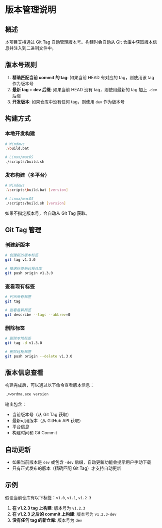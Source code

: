 # 版本管理说明

## 概述

本项目支持通过 Git Tag 自动管理版本号。构建时会自动从 Git 仓库中获取版本信息并注入到二进制文件中。

## 版本号规则

1. **精确匹配当前 commit 的 tag**: 如果当前 HEAD 有对应的 tag，则使用该 tag 作为版本号
2. **最新 tag + dev 后缀**: 如果当前 HEAD 没有 tag，则使用最新的 tag 加上 `-dev` 后缀
3. **开发版本**: 如果仓库中没有任何 tag，则使用 `dev` 作为版本号

## 构建方式

### 本地开发构建

```bash
# Windows
.\build.bat

# Linux/macOS
./scripts/build.sh
```

### 发布构建（多平台）

```bash
# Windows
.\scripts\build.bat [version]

# Linux/macOS
./scripts/build.sh [version]
```

如果不指定版本号，会自动从 Git Tag 获取。

## Git Tag 管理

### 创建新版本

```bash
# 创建新的版本标签
git tag v1.3.0

# 推送标签到远程仓库
git push origin v1.3.0
```

### 查看现有标签

```bash
# 列出所有标签
git tag

# 查看最新标签
git describe --tags --abbrev=0
```

### 删除标签

```bash
# 删除本地标签
git tag -d v1.3.0

# 删除远程标签
git push origin --delete v1.3.0
```

## 版本信息查看

构建完成后，可以通过以下命令查看版本信息：

```bash
./wordma.exe version
```

输出包含：
- 当前版本号（从 Git Tag 获取）
- 最新可用版本（从 GitHub API 获取）
- 平台信息
- 构建时间和 Git Commit

## 自动更新

- 如果当前版本是 `dev` 或包含 `-dev` 后缀，自动更新功能会提示用户手动下载
- 只有正式发布的版本（精确匹配 Git Tag）才支持自动更新

## 示例

假设当前仓库有以下标签：`v1.0`, `v1.1`, `v1.2.3`

1. **在 v1.2.3 tag 上构建**: 版本号为 `v1.2.3`
2. **在 v1.2.3 之后的 commit 上构建**: 版本号为 `v1.2.3-dev`
3. **没有任何 tag 的新仓库**: 版本号为 `dev`
